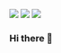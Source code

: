 <a href="https://www.instagram.com/seokkku/"><img src="https://img.shields.io/badge/seokkku-E4405F?style=flat-square&logo=Instagram&logoColor=white"/></a>
<img src="https://img.shields.io/badge/ezdar2743@gmail.com-EA4335?style=flat-square&logo=Gmail&logoColor=white"/>
<a href="https://ameblo.jp/ezdar/entrylist.html"><img src="https://img.shields.io/badge/blog-09B3AF?style=flat-square&logo=Storyblok&logoColor=white"/></a>
### Hi there 👋

